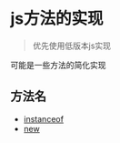 
# js方法的实现

> 优先使用低版本js实现

可能是一些方法的简化实现

## 方法名

- [instanceof](./libs/instanceof.js)
- [new](./libs/new.js)